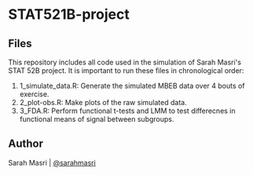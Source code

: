 # STAT521B-project

## Files
This repository includes all code used in the simulation of Sarah Masri's STAT 52B project. It is important to run these files in chronological order:
1. 1_simulate_data.R: Generate the simulated MBEB data over 4 bouts of exercise.
2. 2_plot-obs.R: Make plots of the raw simulated data.
3. 3_FDA.R: Perform functional t-tests and LMM to test differecnes in functional means of signal between subgroups.


## Author
Sarah Masri | [@sarahmasri](https://github.com/sarahmasri)
